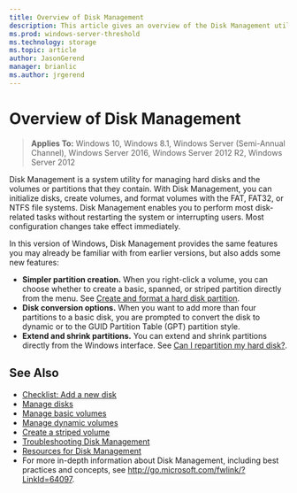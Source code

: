 ```yaml
---
title: Overview of Disk Management
description: This article gives an overview of the Disk Management utility
ms.prod: windows-server-threshold 
ms.technology: storage 
ms.topic: article 
author: JasonGerend 
manager: brianlic 
ms.author: jrgerend 
---
```


# Overview of Disk Management

> **Applies To:** Windows 10, Windows 8.1, Windows Server (Semi-Annual Channel), Windows Server 2016, Windows Server 2012 R2, Windows Server 2012

Disk Management is a system utility for managing hard disks and the volumes or partitions that they contain. With Disk Management, you can initialize disks, create volumes, and format volumes with the FAT, FAT32, or NTFS file systems. Disk Management enables you to perform most disk-related tasks without restarting the system or interrupting users. Most configuration changes take effect immediately.

In this version of Windows, Disk Management provides the same features you may already be familiar with from earlier versions, but also adds some new features:

-   **Simpler partition creation.** When you right-click a volume, you can choose whether to create a basic, spanned, or striped partition directly from the menu. See [Create and format a hard disk partition](http://windows.microsoft.com/windows/create-format-hard-disk-partition#create-format-hard-disk-partition=windows-7).
-   **Disk conversion options.** When you want to add more than four partitions to a basic disk, you are prompted to convert the disk to dynamic or to the GUID Partition Table (GPT) partition style.
-   **Extend and shrink partitions.** You can extend and shrink partitions directly from the Windows interface. See [Can I repartition my hard disk?](http://windows.microsoft.com/windows/repartition-hard-disk#1TC=windows-7).

## See Also

-   [Checklist: Add a new disk](checklist--add-a-new-disk.md)
-   [Manage disks](manage-disks.md)
-   [Manage basic volumes](manage-basic-volumes.md)
-   [Manage dynamic volumes](manage-dynamic-volumes.md)
-   [Create a striped volume](create-a-striped-volume.md)
-   [Troubleshooting Disk Management](troubleshooting-disk-management.md)
-   [Resources for Disk Management](https://technet.microsoft.com/library/cc753721(v=ws.11).aspx)
-  For more in-depth information about Disk Management, including best practices and concepts, see <http://go.microsoft.com/fwlink/?LinkId=64097>.
